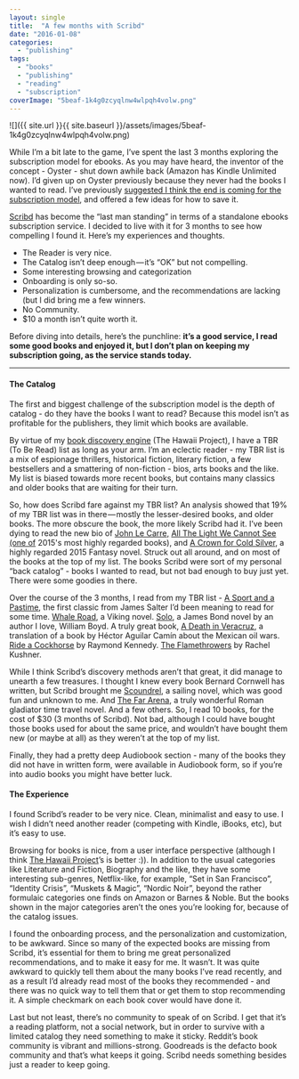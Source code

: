 ```yaml
---
layout: single
title:  "A few months with Scribd"
date: "2016-01-08"
categories: 
  - "publishing"
tags: 
  - "books"
  - "publishing"
  - "reading"
  - "subscription"
coverImage: "5beaf-1k4g0zcyqlnw4wlpqh4volw.png"
---
```


![]({{ site.url }}{{ site.baseurl }}/assets/images/5beaf-1k4g0zcyqlnw4wlpqh4volw.png)

While I’m a bit late to the game, I’ve spent the last 3 months exploring the subscription model for ebooks. As you may have heard, the inventor of the concept - Oyster - shut down awhile back (Amazon has Kindle Unlimited now). I’d given up on Oyster previously because they never had the books I wanted to read. I’ve previously [suggested I think the end is coming for the subscription model](https://medium.com/@thehawaiiproj/whither-the-ebooks-subscription-model-3ababe21b456#.hl33tha9x), and offered a few ideas for how to save it.

[Scribd](http://www.scribd.com) has become the “last man standing” in terms of a standalone ebooks subscription service. I decided to live with it for 3 months to see how compelling I found it. Here’s my experiences and thoughts.

- The Reader is very nice.
- The Catalog isn’t deep enough — it’s “OK” but not compelling.
- Some interesting browsing and categorization
- Onboarding is only so-so.
- Personalization is cumbersome, and the recommendations are lacking (but I did bring me a few winners.
- No Community.
- $10 a month isn’t quite worth it.

Before diving into details, here’s the punchline: **it’s a good service, I read some good books and enjoyed it, but I don’t plan on keeping my subscription going, as the service stands today.**

* * *

#### The Catalog

The first and biggest challenge of the subscription model is the depth of catalog - do they have the books I want to read? Because this model isn’t as profitable for the publishers, they limit which books are available.

By virtue of my [book discovery engine](https://www.thehawaiiproject.com) (The Hawaii Project), I have a TBR (To Be Read) list as long as your arm. I’m an eclectic reader - my TBR list is a mix of espionage thrillers, historical fiction, literary fiction, a few bestsellers and a smattering of non-fiction - bios, arts books and the like. My list is biased towards more recent books, but contains many classics and older books that are waiting for their turn.

So, how does Scribd fare against my TBR list? An analysis showed that 19% of my TBR list was in there — mostly the lesser-desired books, and older books. The more obscure the book, the more likely Scribd had it. I’ve been dying to read the new bio of [John Le Carre,](https://www.thehawaiiproject.com/book/John-le-Carre-The-Biography--by--Adam-Sisman--169198) [All The Light We Cannot See (one of](https://www.thehawaiiproject.com/book/All-the-Light-We-Cannot-See--by--Anthony-Doerr--3995) 2015's most highly regarded books), and [A Crown for Cold Silver](https://www.thehawaiiproject.com/book/A-Crown-for-Cold-Silver--by--Alex-Marshall--84945), a highly regarded 2015 Fantasy novel. Struck out all around, and on most of the books at the top of my list. The books Scribd were sort of my personal “back catalog” - books I wanted to read, but not bad enough to buy just yet. There were some goodies in there.

Over the course of the 3 months, I read from my TBR list - [A Sport and a Pastime](https://www.thehawaiiproject.com/book/A-Sport-and-a-Pastime-A-Novel--by--James-Salter--26120), the first classic from James Salter I’d been meaning to read for some time. [Whale Road](https://www.thehawaiiproject.com/book/The-Whale-Road--by--Robert-Low--51877), a Viking novel. [Solo](https://www.thehawaiiproject.com/book/Solo-A-James-Bond-Novel--by--William-Boyd--63029), a James Bond novel by an author I love, William Boyd. A truly great book, [A Death in Veracruz](https://www.thehawaiiproject.com/book/Death-in-Veracruz-A-Novel--by--Hector-Aguilar-Camin--172094), a translation of a book by Héctor Aguilar Camín about the Mexican oil wars. [Ride a Cockhorse](https://www.thehawaiiproject.com/book/Ride-a-Cockhorse-%28New-York-Review-Books-Classics%29--by--Raymond-Kennedy--50064) by Raymond Kennedy. [The Flamethrowers](https://www.thehawaiiproject.com/book/The-Flamethrowers-A-Novel--by--Rachel-Kushner--49594) by Rachel Kushner.

While I think Scribd’s discovery methods aren’t that great, it did manage to unearth a few treasures. I thought I knew every book Bernard Cornwell has written, but Scribd brought me [Scoundrel](https://www.thehawaiiproject.com/book/Scoundrel-A-Novel-of-Suspense-%28The-Sailing-Thrillers%29--by--Bernard-Cornwell--190678), a sailing novel, which was good fun and unknown to me. And [The Far Arena](https://www.thehawaiiproject.com/book/The-Far-Arena--by--Richard-Ben-Sapir--171342), a truly wonderful Roman gladiator time travel novel. And a few others. So, I read 10 books, for the cost of $30 (3 months of Scribd). Not bad, although I could have bought those books used for about the same price, and wouldn’t have bought them new (or maybe at all) as they weren’t at the top of my list.

Finally, they had a pretty deep Audiobook section - many of the books they did not have in written form, were available in Audiobook form, so if you’re into audio books you might have better luck.

#### The Experience

I found Scribd’s reader to be very nice. Clean, minimalist and easy to use. I wish I didn’t need another reader (competing with Kindle, iBooks, etc), but it’s easy to use.

Browsing for books is nice, from a user interface perspective (although I think [The Hawaii Project](https://www.thehawaiiproject.com)’s is better :)). In addition to the usual categories like Literature and Fiction, Biography and the like, they have some interesting sub-genres, Netflix-like, for example, “Set in San Francisco”, “Identity Crisis”, “Muskets & Magic”, “Nordic Noir”, beyond the rather formulaic categories one finds on Amazon or Barnes & Noble. But the books shown in the major categories aren’t the ones you’re looking for, because of the catalog issues.

I found the onboarding process, and the personalization and customization, to be awkward. Since so many of the expected books are missing from Scribd, it’s essential for them to bring me great personalized recommendations, and to make it easy for me. It wasn’t. It was quite awkward to quickly tell them about the many books I’ve read recently, and as a result I’d already read most of the books they recommended - and there was no quick way to tell them that or get them to stop recommending it. A simple checkmark on each book cover would have done it.

Last but not least, there’s no community to speak of on Scribd. I get that it’s a reading platform, not a social network, but in order to survive with a limited catalog they need something to make it sticky. Reddit’s book community is vibrant and millions-strong. Goodreads is the defacto book community and that’s what keeps it going. Scribd needs something besides just a reader to keep going.
